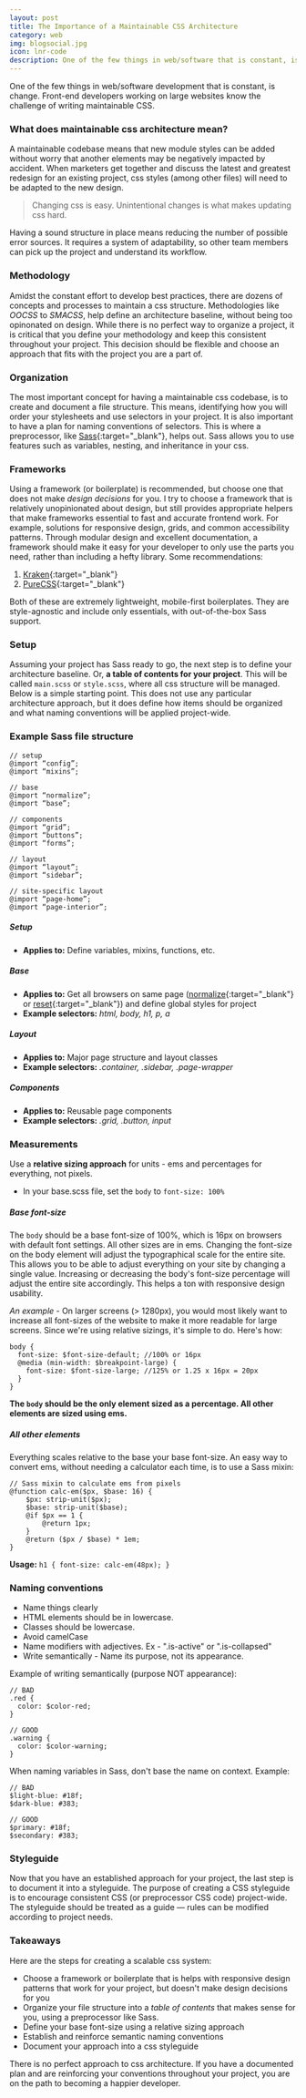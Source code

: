```yaml
---
layout: post
title: The Importance of a Maintainable CSS Architecture
category: web
img: blogsocial.jpg
icon: lnr-code
description: One of the few things in web/software that is constant, is change. Front-end developers working on large websites know the challenge of writing maintainable CSS. A maintainable codebase means that any developer with access can edit styles without worry that another element is negatively impacted by accident. 
---
```


One of the few things in web/software development that is constant, is change. Front-end developers working on large websites know the challenge of writing maintainable CSS. 

### What does maintainable css architecture mean?
A maintainable codebase means that new module styles can be added without worry that another elements may be negatively impacted by accident. When marketers get together and discuss the latest and greatest redesign for an existing project, css styles (among other files) will need to be adapted to the new design. 

> Changing css is easy. Unintentional changes is what makes updating css hard. 

Having a sound structure in place means reducing the number of possible error sources. It requires a system of adaptability, so other team members can pick up the project and understand its workflow.


### Methodology
Amidst the constant effort to develop best practices, there are dozens of concepts and processes to maintain a css structure. Methodologies like *OOCSS* to *SMACSS*, help define an architecture baseline, without being too opinonated on design. While there is no perfect way to organize a project, it is critical that you define your methodology and keep this consistent throughout your project. This decision should be flexible and choose an approach that fits with the project you are a part of.


### Organization
The most important concept for having a maintainable css codebase, is to create and document a file structure. This means, identifying how you will order your stylesheets and use selectors in your project. It is also important to have a plan for naming conventions of selectors. This is where a preprocessor, like [Sass](http://sass-lang.com){:target="_blank"}, helps out. Sass allows you to use features such as variables, nesting, and inheritance in your css.


### Frameworks
Using a framework (or boilerplate) is recommended, but choose one that does not make *design decisions* for you. I try to choose a framework that is relatively unopinionated about design, but still provides appropriate helpers that make frameworks essential to fast and accurate frontend work. For example, solutions for responsive design, grids, and common accessibility patterns. Through modular design and excellent documentation, a framework should make it easy for your developer to only use the parts you need, rather than including a hefty library. Some recommendations:

1. [Kraken](https://cferdinandi.github.io/kraken/){:target="_blank"}
2. [PureCSS](http://purecss.io/){:target="_blank"}

Both of these are extremely lightweight, mobile-first boilerplates. They are style-agnostic and include only essentials, with out-of-the-box Sass support.

### Setup
Assuming your project has Sass ready to go, the next step is to define your architecture baseline. Or, **a table of contents for your project**. This will be called `main.scss` or `style.scss`, where all css structure will be managed. Below is a simple starting point. This does not use any particular architecture approach, but it does define how items should be organized and what naming conventions will be applied project-wide.

### Example Sass file structure 
~~~~
// setup
@import “config”;
@import “mixins”;

// base
@import “normalize”;
@import “base”;

// components
@import “grid”;
@import “buttons”;
@import “forms”;

// layout
@import “layout”;
@import “sidebar”;

// site-specific layout
@import “page-home”;
@import “page-interior”;

~~~~

##### Setup
* **Applies to:**  Define variables, mixins, functions, etc.

##### Base
* **Applies to:** Get all browsers on same page ([normalize](https://github.com/necolas/normalize.css/blob/master/normalize.css){:target="_blank"} or [reset](http://meyerweb.com/eric/tools/css/reset/reset.css){:target="_blank"}) and define global styles for project
* **Example selectors:** *html, body, h1, p, a*

##### Layout
* **Applies to:** Major page structure and layout classes
* **Example selectors:**  *.container, .sidebar, .page-wrapper*

##### Components
* **Applies to:** Reusable page components
* **Example selectors:**  *.grid, .button, input*

### Measurements
Use a **relative sizing approach** for units - ems and percentages for everything, not pixels.

* In your base.scss file, set the `body` to `font-size: 100%`

##### Base font-size
The `body` should be a base font-size of 100%, which is 16px on browsers with default font settings. All other sizes are in ems. Changing the font-size on the body element will adjust the typographical scale for the entire site. This allows you to be able to adjust everything on your site by changing a single value. Increasing or decreasing the body's font-size percentage will adjust the entire site accordingly. This helps a ton with responsive design usability. 

*An example* - On larger screens (> 1280px), you would most likely want to increase all font-sizes of the website to make it more readable for large screens. Since we're using relative sizings, it's simple to do. Here's how:
~~~~
body {
  font-size: $font-size-default; //100% or 16px
  @media (min-width: $breakpoint-large) {
    font-size: $font-size-large; //125% or 1.25 x 16px = 20px
  }
}
~~~~


**The `body` should be the only element sized as a percentage. All other elements are sized using ems.**

##### All other elements
Everything scales relative to the base your base font-size. An easy way to convert ems, without needing a calculator each time, is to use a Sass mixin:
~~~
// Sass mixin to calculate ems from pixels
@function calc-em($px, $base: 16) {
	$px: strip-unit($px);
	$base: strip-unit($base);
	@if $px == 1 {
		@return 1px;
	}
	@return ($px / $base) * 1em;
} 
~~~~
**Usage:** `h1 { font-size: calc-em(48px); }`

### Naming conventions
* Name things clearly
* HTML elements should be in lowercase.
* Classes should be lowercase.
* Avoid camelCase
* Name modifiers with adjectives. Ex - ".is-active" or ".is-collapsed"
* Write semantically - Name its purpose, not its appearance. 

Example of writing semantically (purpose NOT appearance):~~~~
// BAD
.red {
  color: $color-red;
}
~~~~

~~~~
// GOOD
.warning {
  color: $color-warning;
}
~~~~

When naming variables in Sass, don't base the name on context. Example:
~~~~
// BAD
$light-blue: #18f;
$dark-blue: #383;
~~~~

~~~~
// GOOD
$primary: #18f;
$secondary: #383;
~~~~

### Styleguide
Now that you have an established approach for your project, the last step is to document it into a styleguide. The purpose of creating a CSS styleguide is to encourage consistent CSS (or preprocessor CSS code) project-wide. The styleguide should be treated as a guide — rules can be modified according to project needs.

### Takeaways
Here are the steps for creating a scalable css system:
* Choose a framework or boilerplate that is helps with responsive design patterns that work for your project, but doesn't make design decisions for you
* Organize your file structure into a *table of contents* that makes sense for you, using a preprocessor like Sass.
* Define your base font-size using a relative sizing approach
* Establish and reinforce semantic naming conventions
* Document your approach into a css styleguide

There is no perfect approach to css architecture. If you have a documented plan and are reinforcing your conventions throughout your project, you are on the path to becoming a happier developer. 
